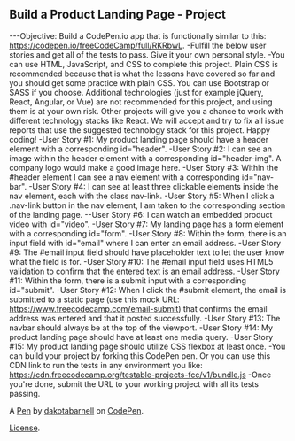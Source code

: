 Build a Product Landing Page - Project
--------------------------------------
---Objective: Build a CodePen.io app that is functionally similar to this: https://codepen.io/freeCodeCamp/full/RKRbwL.
-Fulfill the below user stories and get all of the tests to pass. Give it your own personal style.
-You can use HTML, JavaScript, and CSS to complete this project. Plain CSS is recommended because that is what the lessons have covered so far and you should get some practice with plain CSS. You can use Bootstrap or SASS if you choose. Additional technologies (just for example jQuery, React, Angular, or Vue) are not recommended for this project, and using them is at your own risk. Other projects will give you a chance to work with different technology stacks like React. We will accept and try to fix all issue reports that use the suggested technology stack for this project. Happy coding!
-User Story #1: My product landing page should have a header element with a corresponding id="header".
-User Story #2: I can see an image within the header element with a corresponding id="header-img". A company logo would make a good image here.
-User Story #3: Within the #header element I can see a nav element with a corresponding id="nav-bar".
-User Story #4: I can see at least three clickable elements inside the nav element, each with the class nav-link.
-User Story #5: When I click a .nav-link button in the nav element, I am taken to the corresponding section of the landing page.
--User Story #6: I can watch an embedded product video with id="video".
-User Story #7: My landing page has a form element with a corresponding id="form".
-User Story #8: Within the form, there is an input field with id="email" where I can enter an email address.
-User Story #9: The #email input field should have placeholder text to let the user know what the field is for.
-User Story #10: The #email input field uses HTML5 validation to confirm that the entered text is an email address.
-User Story #11: Within the form, there is a submit input with a corresponding id="submit".
-User Story #12: When I click the #submit element, the email is submitted to a static page (use this mock URL: https://www.freecodecamp.com/email-submit) that confirms the email address was entered and that it posted successfully.
-User Story #13: The navbar should always be at the top of the viewport.
-User Story #14: My product landing page should have at least one media query.
-User Story #15: My product landing page should utilize CSS flexbox at least once.
-You can build your project by forking this CodePen pen. Or you can use this CDN link to run the tests in any environment you like: https://cdn.freecodecamp.org/testable-projects-fcc/v1/bundle.js
-Once you're done, submit the URL to your working project with all its tests passing.

A [Pen](https://codepen.io/dakotabarnell/pen/EqvEeq) by [dakotabarnell](https://codepen.io/dakotabarnell) on [CodePen](https://codepen.io).

[License](https://codepen.io/dakotabarnell/pen/EqvEeq/license).